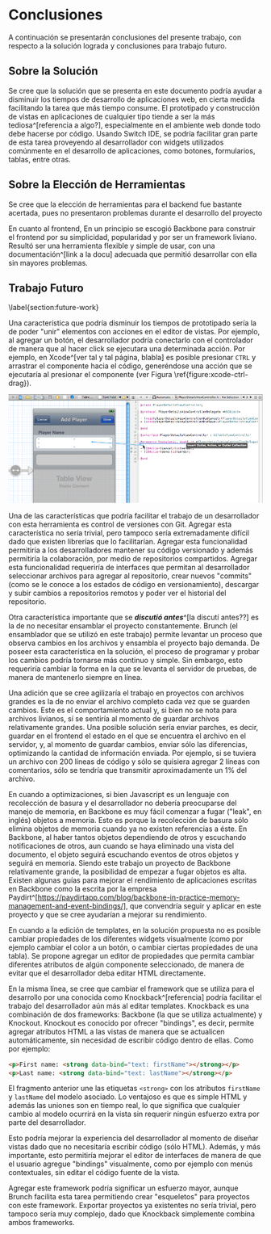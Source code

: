 # Conclusiones

A continuación se presentarán conclusiones del presente trabajo, con respecto a la solución lograda y conclusiones para trabajo futuro.

## Sobre la Solución

Se cree que la solución que se presenta en este documento podría ayudar a disminuir los tiempos de desarrollo de aplicaciones web, en cierta medida facilitando la tarea que más tiempo consume. El prototipado y construcción de vistas en aplicaciones de cualquier tipo tiende a ser la más tediosa^[referencia a algo?], especialmente en el ambiente web donde todo debe hacerse por código. Usando Switch IDE, se podría facilitar gran parte de esta tarea proveyendo al desarrollador con widgets utilizados comúnmente en el desarrollo de aplicaciones, como botones, formularios, tablas, entre otras.

<!--
## Sobre la Metodología

El haber dividido el proceso de construcción en dos fases permitió evaluar la efectividad de las herramientas escogidas antes de comenzar con la programación del aspecto más importante de la solución. La primera fase involucró la creación del backend de manera casi completa, el prototipado de la interfaz y la creación de una base para el desarrollo de la segunda etapa.

La división en dos fases fue acertada, y el orden del desarrollo de los diferentes componentes fue correcto, dado que de haber prototipado el editor de interfaces antes de comenzar con la base, se podría haber creado (accidentalmente) un editor completamente incompatible con la solución final. Ahora bien, el haber prototipado un editor de interfaces antes de comenzar con el desarrollo podría haber revelado dificultades que se podrían haber encontrado en la segunda etapa (aunque de todas formas se sabía que era posible desarrollar algo de esa índole dado que existían herramientas similares).
-->

## Sobre la Elección de Herramientas

Se cree que la elección de herramientas para el backend fue bastante acertada, pues no presentaron problemas durante el desarrollo del proyecto

<!--
Haber elegido Ruby y Sinatra para construir el backend fue una buena decisión. Permitió crear un backend simple, liviano y mantenible en poco tiempo. 

***YA Y?***
-->

En cuanto al frontend, En un principio se escogió Backbone para construir el frontend por su simplicidad, popularidad y por ser un framework liviano. Resultó ser una herramienta flexible y simple de usar, con una documentación^[link a la docu] adecuada que permitió desarrollar con ella sin mayores problemas.

<!--
En cuanto al frontend, En un principio se escogió Backbone para construir el frontend por su simplicidad, popularidad y por ser un framework liviano. Hubo que considerar que el autor no poseía conocimientos con ninguno de estos frameworks inicialmente, por lo que la elección se vio sesgada hacia una herramienta fácil de aprender y con buena documentación y soporte (o sea, una comunidad activa).

Backbone probó ser un framework fácil de dominar y muy flexible. La presencia de varias librerías y extensa documentación en línea permitió dominar la herramienta en poco tiempo y crear una solución mantenible y legible. 
-->

## Trabajo Futuro
\label{section:future-work}

Una característica que podría disminuir los tiempos de prototipado sería la de poder "unir" elementos con acciones en el editor de vistas. Por ejemplo, al agregar un botón, el desarrollador podría conectarlo con el controlador de manera que al hacer click se ejecutara una determinada acción. Por ejemplo, en Xcode^[ver tal y tal página, blabla] es posible presionar `CTRL` y arrastrar el componente hacia el código, generéndose una acción que se ejecutaría al presionar el componente (ver Figura \ref{figure:xcode-ctrl-drag}).

![En Xcode, al presionar la tecla `CTRL` y arrastrar un widget, es posible crear métodos directamente. \label{figure:xcode-ctrl-drag}](figures/xcode-ctrl-drag.png)

Una de las características que podría facilitar el trabajo de un desarrollador con esta herramienta es control de versiones con Git. Agregar esta característica no sería trivial, pero tampoco sería extremadamente difícil dado que existen librerías que lo facilitarían. Agregar esta funcionalidad permitiría a los desarrolladores mantener su código versionado y además permitiría la colaboración, por medio de repositorios compartidos. Agregar esta funcionalidad requeriría de interfaces que permitan al desarrollador seleccionar archivos para agregar al repositorio, crear nuevos "commits" (como se le conoce a los estados de código en versionamiento), descargar y subir cambios a repositorios remotos y poder ver el historial del repositorio.

Otra característica importante que se ***discutió antes***^[la discutí antes??] es la de no necesitar ensamblar el proyecto constantemente. Brunch (el ensamblador que se utilizó en este trabajo) permite levantar un proceso que observa cambios en los archivos y ensambla el proyecto bajo demanda. De poseer esta característica en la solución, el proceso de programar y probar los cambios podría tornarse más continuo y simple. Sin embargo, esto requeriría cambiar la forma en la que se levanta el servidor de pruebas, de manera de mantenerlo siempre en línea.

Una adición que se cree agilizaría el trabajo en proyectos con archivos grandes es la de no enviar el archivo completo cada vez que se guarden cambios. Este es el comportamiento actual y, si bien no se nota para archivos livianos, sí se sentiría al momento de guardar archivos relativamente grandes. Una posible solución sería enviar parches, es decir, guardar en el frontend el estado en el que se encuentra el archivo en el servidor, y, al momento de guardar cambios, enviar sólo las diferencias, optimizando la cantidad de información enviada. Por ejemplo, si se tuviera un archivo con 200 líneas de código y sólo se quisiera agregar 2 líneas con comentarios, sólo se tendría que transmitir aproximadamente un 1% del archivo.

En cuando a optimizaciones, si bien Javascript es un lenguaje con recolección de basura y el desarrollador no debería preocuparse del manejo de memoria, en Backbone es muy fácil comenzar a fugar ("leak", en inglés) objetos a memoria. Esto es porque la recolección de basura sólo elimina objetos de memoria cuando ya no existen referencias a éste. En Backbone, al haber tantos objetos dependiendo de otros y escuchando notificaciones de otros, aun cuando se haya eliminado una vista del documento, el objeto seguirá escuchando eventos de otros objetos y seguirá en memoria. Siendo este trabajo un proyecto de Backbone relativamente grande, la posibilidad de empezar a fugar objetos es alta. Existen algunas guías para mejorar el rendimiento de aplicaciones escritas en Backbone como la escrita por la empresa Paydirt^[https://paydirtapp.com/blog/backbone-in-practice-memory-management-and-event-bindings/], que convendría seguir y aplicar en este proyecto y que se cree ayudarían a mejorar su rendimiento.

En cuando a la edición de templates, en la solución propuesta no es posible cambiar propiedades de los diferentes widgets visualmente (como por ejemplo cambiar el color a un botón, o cambiar ciertas propiedades de una tabla). Se propone agregar un editor de propiedades que permita cambiar diferentes atributos de algún componente seleccionado, de manera de evitar que el desarrollador deba editar HTML directamente.

En la misma línea, se cree que cambiar el framework que se utiliza para el desarrollo por una conocida como Knockback^[referencia] podría facilitar el trabajo del desarrollador aún más al editar templates. Knockback es una combinación de dos frameworks: Backbone (la que se utiliza actualmente) y Knockout. Knockout es conocido por ofrecer "bindings", es decir, permite agregar atributos HTML a las vistas de manera que se actualicen automáticamente, sin necesidad de escribir código dentro de ellas. Como por ejemplo:

```html
<p>First name: <strong data-bind="text: firstName"></strong></p>
<p>Last name: <strong data-bind="text: lastName"></strong></p>
```

El fragmento anterior une las etiquetas `<strong>` con los atributos `firstName` y `lastName` del modelo asociado. Lo ventajoso es que es simple HTML y además las uniones son en tiempo real, lo que significa que cualquier cambio al modelo ocurrirá en la vista sin requerir ningún esfuerzo extra por parte del desarrollador.

Esto podría mejorar la experiencia del desarrollador al momento de diseñar vistas dado que no necesitaría escribir código (sólo HTML). Además, y más importante, esto permitiría mejorar el editor de interfaces de manera de que el usuario agregue "bindings" visualmente, como por ejemplo con menús contextuales, sin editar el código fuente de la vista.

Agregar este framework podría significar un esfuerzo mayor, aunque Brunch facilita esta tarea permitiendo crear "esqueletos" para proyectos con este framework. Exportar proyectos ya existentes no sería trivial, pero tampoco sería muy complejo, dado que Knockback simplemente combina ambos frameworks.
